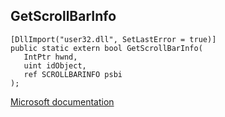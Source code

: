 ## GetScrollBarInfo

```
[DllImport("user32.dll", SetLastError = true)]
public static extern bool GetScrollBarInfo(
   IntPtr hwnd,
   uint idObject,
   ref SCROLLBARINFO psbi
);
```

[Microsoft documentation](https://docs.microsoft.com/en-us/windows/win32/api/winuser/nf-winuser-getscrollbarinfo)
